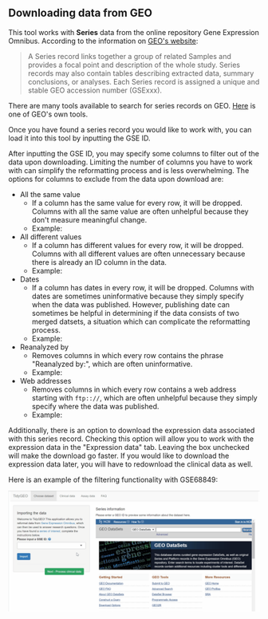 ## Downloading data from GEO

This tool works with **Series** data from the online repository Gene Expression Omnibus. According to the information on [GEO's website](https://www.ncbi.nlm.nih.gov/geo/info/overview.html):

> A Series record links together a group of related Samples and provides a focal point and description of the whole study. Series records may also contain tables describing extracted data, summary conclusions, or analyses. Each Series record is assigned a unique and stable GEO accession number (GSExxx).

There are many tools available to search for series records on GEO. [Here](https://www.ncbi.nlm.nih.gov/gds/) is one of GEO's own tools.

Once you have found a series record you would like to work with, you can load it into this tool by inputting the GSE ID.

After inputting the GSE ID, you may specify some columns to filter out of the data upon downloading. Limiting the number of columns you have to work with can simplify the reformatting process and is less overwhelming. The options for columns to exclude from the data upon download are:

* All the same value
    + If a column has the same value for every row, it will be dropped. Columns with all the same value are often unhelpful because they don't measure meaningful change.
    + Example: 
* All different values
    + If a column has different values for every row, it will be dropped. Columns with all different values are often unnecessary because there is already an ID column in the data. 
    + Example: 
* Dates
    + If a column has dates in every row, it will be dropped. Columns with dates are sometimes uninformative because they simply specify when the data was published. However, publishing date can sometimes be helpful in determining if the data consists of two merged datsets, a situation which can complicate the reformatting process.
    + Example:
* Reanalyzed by
    + Removes columns in which every row contains the phrase "Reanalyzed by:", which are often uninformative.
    + Example:
* Web addresses
    + Removes columns in which every row contains a web address starting with `ftp:://`, which are often unhelpful because they simply specify where the data was published.
    + Example:
  
Additionally, there is an option to download the expression data associated with this series record. Checking this option will allow you to work with the expression data in the "Expression data" tab. Leaving the box unchecked will make the download go faster. If you would like to download the expression data later, you will have to redownload the clinical data as well.

Here is an example of the filtering functionality with GSE68849:

<img src="www/download_example.gif" alt="drawing" width="650"/>
